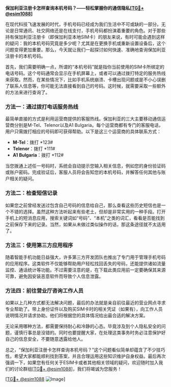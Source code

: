 **保加利亚注册卡怎样查询本机号码？——轻松掌握你的通信隐私[[TG💪+ @esim1088](https://t.me/s/esim1088)]**

在现代科技飞速发展的时代，手机号码已经成为我们生活中不可或缺的一部分。无论是日常通讯、社交网络还是在线支付，手机号码都扮演着重要的角色。对于那些持有保加利亚注册卡（即保加利亚本地SIM卡）的朋友来说，有时可能会遇到这样的疑问：我的本机号码究竟是多少呢？尤其是在更换手机或重新设置设备后，这个问题变得更加重要。那么，今天就让我们一起探讨如何快速、准确地查询保加利亚注册卡的本机号码。

首先，我们需要明确一点，所谓的“本机号码”就是指你当前使用的SIM卡所绑定的电话号码。这个号码通常会显示在手机屏幕上，或者可以通过拨打特定的服务热线来获取。然而，在某些情况下，比如手机系统崩溃、卡槽出现问题或是不小心误删了联系人信息等，你可能无法直接看到自己的号码。这时候，就需要采取一些额外的方法来进行查询了。

### 方法一：通过拨打电话服务热线

最简单直接的方式是利用运营商提供的客服热线。保加利亚的三大主要移动通信运营商分别是M-Tel、Telenor以及A1 Bulgaria。每个运营商都有专门的客服电话，用户只需拨打相应的号码即可获得帮助。以下是这三个运营商的具体联系方式：

- **M-Tel**：拨打 *123#
- **Telenor**：拨打 *111#
- **A1 Bulgaria**：拨打 *112#

当您拨通上述任一号码时，系统会自动提示您输入相关信息，例如您的身份验证码或账户密码。完成验证后，客服人员将会告知您的本机号码，并解答任何其他与账户相关的疑问。

### 方法二：检查短信记录

如果您之前曾经发送过包含自己号码的信息给自己，那么查看这些历史短信也是一个不错的选择。虽然这种方法听起来有些老土，但却是非常实用的一种手段。打开手机上的短消息应用，搜索关键词如“号码”、“本机”之类的词汇，看看是否能找到之前保存下来的记录。当然，如果从未做过类似操作的话，那这条途径就不太适用了。

### 方法三：使用第三方应用程序

随着智能手机功能日益强大，许多第三方开发团队也推出了专门用于管理手机号码的应用程序。这类软件不仅能够帮助用户轻松找回丢失的号码，还能提供诸如流量监控、通话统计等功能。不过需要注意的是，在下载此类应用前一定要确保其来源可靠，避免因安装恶意软件而导致个人信息泄露。

### 方法四：前往营业厅咨询工作人员

如果以上几种方式都无法解决问题，最后的办法就是亲自前往最近的营业网点寻求专业帮助了。带上身份证件以及购买SIM卡时的相关凭证（如果有），向工作人员说明情况并请求协助。他们将根据您的具体情况给出最合适的解决方案。

无论采用哪种方法，都需要保持耐心和冷静的心态。毕竟涉及到个人隐私安全的问题，谨慎行事总是没错的。同时也要提醒大家，在处理这类事务时务必注意保护好自己的信息安全，不要随意透露给他人。

总之，“保加利亚注册卡怎样查询本机号码？”这个问题看似简单却蕴含了不少技巧性。希望大家都能顺利找到答案，并且合理运用这些知识维护自身权益。最后再次强调一下，如果您有任何关于ESIM卡或者其他相关领域的疑问，欢迎随时加入我们的讨论群组[[TG💪+ @esim1088](https://t.me/s/esim1088)]，我们将竭诚为您服务！

[[TG💪+ @esim1088](https://t.me/s/esim1088) ![Image](https://i.postimg.cc/4NQfJmqS/Snipaste-2025-05-13-00-14-12.png)]
